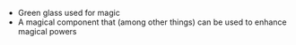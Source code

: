 - Green glass used for magic
- A magical component that (among other things) can be used to enhance magical powers